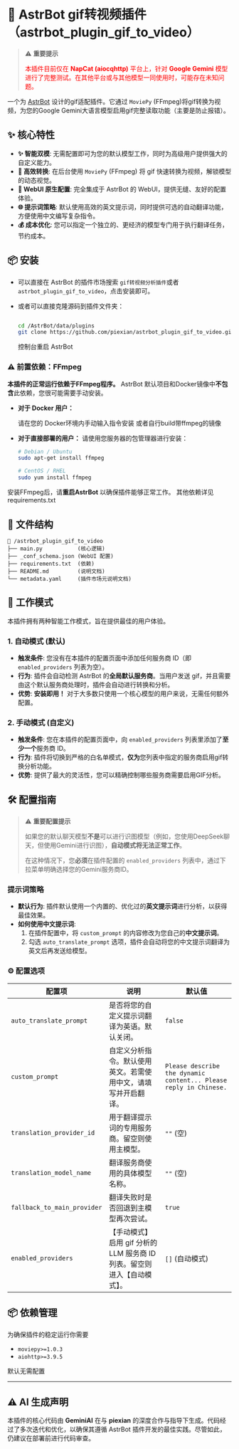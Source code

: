# 🤖  AstrBot gif转视频插件（astrbot_plugin_gif_to_video）


> ⚠️ **重要提示**
>
> <font color="red">本插件目前仅在 **NapCat (aiocqhttp)** 平台上，针对 **Google Gemini** 模型进行了完整测试。在其他平台或与其他模型一同使用时，可能存在未知问题。</font>

一个为 [AstrBot](https://github.com/Soulter/AstrBot) 设计的gif适配插件。它通过 `MoviePy` (FFmpeg)将gif转换为视频，为您的Google Gemini大语言模型启用gif完整读取功能（主要是防止报错）。

## ✨ 核心特性

-   **✨ 智能双模**: 无需配置即可为您的默认模型工作，同时为高级用户提供强大的自定义能力。
-   **🚀 高效转换**: 在后台使用 `MoviePy` (FFmpeg) 将 gif 快速转换为视频，解锁模型的动态视觉。
-   **🔧 WebUI 原生配置**: 完全集成于 AstrBot 的 WebUI，提供无缝、友好的配置体验。
-   **🌐 提示词策略**: 默认使用高效的英文提示词，同时提供可选的自动翻译功能，方便使用中文编写复杂指令。
-   **💰 成本优化**: 您可以指定一个独立的、更经济的模型专门用于执行翻译任务，节约成本。

## 📦 安装

-   可以直接在 AstrBot 的插件市场搜索 `gif转视频分析插件`或者 `astrbot_plugin_gif_to_video`，点击安装即可。

-   或者可以直接克隆源码到插件文件夹：
    
    ```bash
    
    cd /AstrBot/data/plugins
    git clone https://github.com/piexian/astrbot_plugin_gif_to_video.git
    
    ```
    控制台重启 AstrBot
    
### ⚠️ 前置依赖：FFmpeg

**本插件的正常运行依赖于FFmpeg程序。** 
AstrBot 默认项目和Docker镜像中**不包含**此依赖，您很可能需要手动安装。

-   **对于 Docker 用户：**

    请在您的 Docker环境内手动输入指令安装
    或者自行build带ffmpeg的镜像

-   **对于直接部署的用户：**
    请使用您服务器的包管理器进行安装：
    ```bash
    # Debian / Ubuntu
    sudo apt-get install ffmpeg
    ```
    ```bash
    # CentOS / RHEL
    sudo yum install ffmpeg
    ```
安装FFmpeg后，请**重启AstrBot** 以确保插件能够正常工作。
其他依赖详见 requirements.txt

## 📁 文件结构

```
📂 /astrbot_plugin_gif_to_video
├── main.py           (核心逻辑)
├── _conf_schema.json (WebUI 配置)
├── requirements.txt  (依赖)
├── README.md         (说明文档)
└── metadata.yaml     (插件市场元说明文档)
```

## 🚀 工作模式

本插件拥有两种智能工作模式，旨在提供最佳的用户体验。

### 1. 自动模式 (默认)

-   **触发条件**: 您没有在本插件的配置页面中添加任何服务商 ID（即 `enabled_providers` 列表为空）。
-   **行为**: 插件会自动检测 AstrBot 的**全局默认服务商**。当用户发送 gif，并且需要由这个默认服务商处理时，插件会自动进行转换和分析。
-   **优势**: **安装即用！** 对于大多数只使用一个核心模型的用户来说，无需任何额外配置。

### 2. 手动模式 (自定义)

-   **触发条件**: 您在本插件的配置页面中，向 `enabled_providers` 列表里添加了**至少一个**服务商 ID。
-   **行为**: 插件将切换到严格的白名单模式，**仅为**您列表中指定的服务商启用gif转换分析功能。
-   **优势**: 提供了最大的灵活性，您可以精确控制哪些服务商需要启用GIF分析。

## 🛠️ 配置指南

> ⚠️ **重要配置提示**
>
> 如果您的默认聊天模型**不是**可以进行识图模型（例如，您使用DeepSeek聊天，但使用Gemini进行识图），**自动模式将无法正常工作**。
>
> 在这种情况下，您**必须**在插件配置的 `enabled_providers` 列表中，通过下拉菜单明确选择您的Gemini服务商ID。

### 提示词策略

-   **默认行为**: 插件默认使用一个内置的、优化过的**英文提示词**进行分析，以获得最佳效果。
-   **如何使用中文提示词**:
    1.  在插件配置中，将 `custom_prompt` 的内容修改为您自己的**中文提示词**。
    2.  勾选 `auto_translate_prompt` 选项，插件会自动将您的中文提示词翻译为英文后再发送给模型。

### ⚙️ 配置选项

| 配置项                      | 说明                                                         | 默认值                                                       |
| --------------------------- | ------------------------------------------------------------ | ------------------------------------------------------------ |
| `auto_translate_prompt`     | 是否将您的自定义提示词翻译为英语。默认关闭。 | `false`                                                      |
| `custom_prompt`             | 自定义分析指令。默认使用英文。若需使用中文，请填写并开启翻译。 | `Please describe the dynamic content... Please reply in Chinese.` |
| `translation_provider_id`   | 用于翻译提示词的专用服务商。留空则使用主模型。 | `""` (空)                                                    |
| `translation_model_name`    |  翻译服务商使用的具体模型名称。              | `""` (空)                                                    |
| `fallback_to_main_provider` | 翻译失败时是否回退到主模型再次尝试。                         | `true`                                                       |
| `enabled_providers`         | 【手动模式】启用 gif 分析的 LLM 服务商 ID 列表。留空则进入【自动模式】。 | `[]` (自动模式)                                              |

## 📦 依赖管理

为确保插件的稳定运行你需要

-   `moviepy>=1.0.3`
-   `aiohttp>=3.9.5`

默认无需配置

---

## ⚠️ AI 生成声明

本插件的核心代码由 **GeminiAI** 在与 **piexian** 的深度合作与指导下生成。代码经过了多次迭代和优化，以确保其遵循 AstrBot 插件开发的最佳实践。尽管如此，仍建议在部署前进行代码审查。
